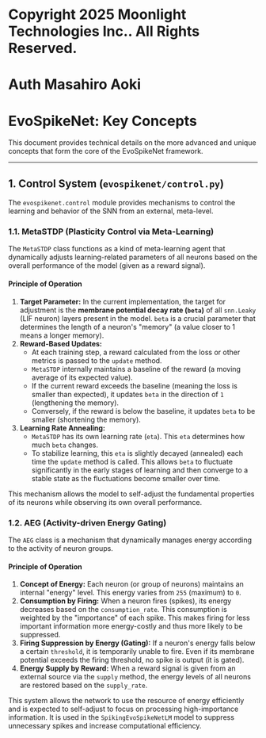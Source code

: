 # Copyright 2025 Moonlight Technologies Inc.. All Rights Reserved.
# Auth Masahiro Aoki


# EvoSpikeNet: Key Concepts

This document provides technical details on the more advanced and unique concepts that form the core of the EvoSpikeNet framework.

---

## 1. Control System (`evospikenet/control.py`)

The `evospikenet.control` module provides mechanisms to control the learning and behavior of the SNN from an external, meta-level.

### 1.1. MetaSTDP (Plasticity Control via Meta-Learning)

The `MetaSTDP` class functions as a kind of meta-learning agent that dynamically adjusts learning-related parameters of all neurons based on the overall performance of the model (given as a reward signal).

#### Principle of Operation
1.  **Target Parameter:** In the current implementation, the target for adjustment is the **membrane potential decay rate (`beta`)** of all `snn.Leaky` (LIF neuron) layers present in the model. `beta` is a crucial parameter that determines the length of a neuron's "memory" (a value closer to 1 means a longer memory).
2.  **Reward-Based Updates:**
    -   At each training step, a reward calculated from the loss or other metrics is passed to the `update` method.
    -   `MetaSTDP` internally maintains a baseline of the reward (a moving average of its expected value).
    -   If the current reward exceeds the baseline (meaning the loss is smaller than expected), it updates `beta` in the direction of `1` (lengthening the memory).
    -   Conversely, if the reward is below the baseline, it updates `beta` to be smaller (shortening the memory).
3.  **Learning Rate Annealing:**
    -   `MetaSTDP` has its own learning rate (`eta`). This `eta` determines how much `beta` changes.
    -   To stabilize learning, this `eta` is slightly decayed (annealed) each time the `update` method is called. This allows `beta` to fluctuate significantly in the early stages of learning and then converge to a stable state as the fluctuations become smaller over time.

This mechanism allows the model to self-adjust the fundamental properties of its neurons while observing its own overall performance.

### 1.2. AEG (Activity-driven Energy Gating)

The `AEG` class is a mechanism that dynamically manages energy according to the activity of neuron groups.

#### Principle of Operation
1.  **Concept of Energy:** Each neuron (or group of neurons) maintains an internal "energy" level. This energy varies from `255` (maximum) to `0`.
2.  **Consumption by Firing:** When a neuron fires (spikes), its energy decreases based on the `consumption_rate`. This consumption is weighted by the "importance" of each spike. This makes firing for less important information more energy-costly and thus more likely to be suppressed.
3.  **Firing Suppression by Energy (Gating):** If a neuron's energy falls below a certain `threshold`, it is temporarily unable to fire. Even if its membrane potential exceeds the firing threshold, no spike is output (it is gated).
4.  **Energy Supply by Reward:** When a reward signal is given from an external source via the `supply` method, the energy levels of all neurons are restored based on the `supply_rate`.

This system allows the network to use the resource of energy efficiently and is expected to self-adjust to focus on processing high-importance information. It is used in the `SpikingEvoSpikeNetLM` model to suppress unnecessary spikes and increase computational efficiency.
